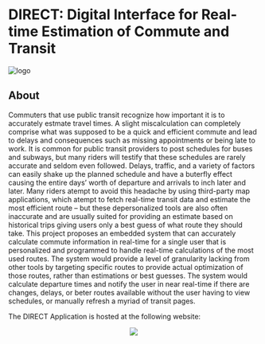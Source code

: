 # DIRECT: Digital Interface for Real-time Estimation of Commute and Transit
![logo](direct/src/logo.png)

## About
Commuters that use public transit recognize how important it is to accurately estmate travel times. A
slight miscalculation can completely comprise what was supposed to be a quick and efficient commute
and lead to delays and consequences such as missing appointments or being late to work. It is common
for public transit providers to post schedules for buses and subways, but many riders will testify that these
schedules are rarely accurate and seldom even followed. Delays, traffic, and a variety of factors can easily
shake up the planned schedule and have a buterfly effect causing the entire days’ worth of departure and
arrivals to inch later and later. Many riders atempt to avoid this headache by using third-party map
applications, which atempt to fetch real-time transit data and estimate the most efficient route – but
these depersonalized tools are also often inaccurate and are usually suited for providing an estimate based
on historical trips giving users only a best guess of what route they should take.
This project proposes an embedded system that can accurately calculate commute information in real-time
for a single user that is personalized and programmed to handle real-time calculations of the most used
routes. The system would provide a level of granularity lacking from other tools by targeting specific routes
to provide actual optimization of those routes, rather than estimations or best guesses. The system would
calculate departure times and notify the user in near real-time if there are changes, delays, or beter routes
available without the user having to view schedules, or manually refresh a myriad of transit pages.



The DIRECT Application is hosted at the following website:
&emsp;   
<p align='center'>
<a href="https://blue-mud-0aa67a410.4.azurestaticapps.net/">
    <img src="direct/src/favicon.png"></img>
</a>   
</p>
